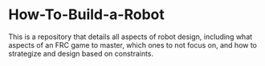 # How-To-Build-a-Robot
This is a repository that details all aspects of robot design, including what aspects of an FRC game to master, which ones to not focus on, and how to strategize and design based on constraints. 